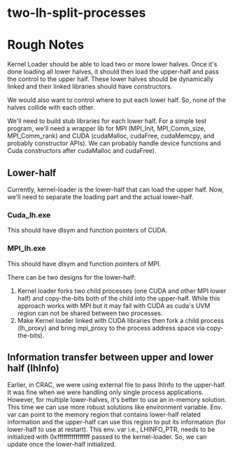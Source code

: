 # two-lh-split-processes

# Rough Notes
Kernel Loader should be able to load two or more lower halves. Once it's done loading all lower halves, it should then load the upper-half and pass the control to the upper half.
These lower halves should be dynamically linked and their linked libraries should have constructors.

We would also want to control where to put each lower half. So, none of the halves collide with each other.

We'll need to build stub libraries for each lower half.
For a simple test program, we'll need a wrapper lib for MPI (MPI_Init, MPI_Comm_size, MPI_Comm_rank) and CUDA (cudaMalloc, cudaFree, cudaMemcpy, and probably constructor APIs). We can probably handle device functions and Cuda constructors after cudaMalloc and cudaFree).

## Lower-half
Currently, kernel-loader is the lower-half that can load the upper half. Now, we'll need to separate the loading part and the actual lower-half.

### Cuda_lh.exe
This should have dlsym and function pointers of CUDA.

### MPI_lh.exe
This should have dlsym and function pointers of MPI.

There can be two designs for the lower-half:
1. Kernel loader forks two child processes (one CUDA and other MPI lower half) and copy-the-bits both of the child into the upper-half. While this approach works with MPI but it may fail with CUDA as cuda's UVM region can not be shared between two processes.
2. Make Kernel loader linked with CUDA libraries then fork a child process (lh_proxy) and bring mpi_proxy to the process address space via copy-the-bits).

## Information transfer between upper and lower half (lhInfo)
Earlier, in CRAC, we were using external file to pass lhInfo to the upper-half. It was fine when we were handling only single process applications. However, for multiple lower-halves, it's better to use an in-memory solution. This time we can use more robust solutions like environment variable.
Env. var can point to the memory region that contains lower-half related information and the upper-half can use this region to put its information (for lower-half to use at restart). This env. var i.e., LHINFO_PTR, needs to be initialized with 0xffffffffffffffff passed to the kernel-loader. So, we can update once the lower-half initialized.
